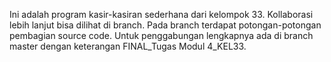 Ini adalah program kasir-kasiran sederhana dari kelompok 33. Kollaborasi lebih lanjut bisa dilihat di branch. Pada branch terdapat potongan-potongan pembagian source code. Untuk penggabungan lengkapnya ada di branch master dengan keterangan FINAL_Tugas Modul 4_KEL33. 
